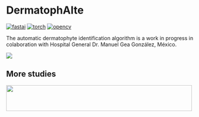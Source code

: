 # DermatophAIte
[![fastai](https://img.shields.io/badge/fastai-1.0.61-blue?style=plastic)](https://www.fast.ai/)
[![torch](https://img.shields.io/badge/torch-1.6.0-orange?style=plastic)](https://pytorch.org/)
[![opencv](https://img.shields.io/badge/opencv--python-4.4.0.44-brightgreen?style=plastic)](https://opencv.org/)

The automatic dermatophyte identification algorithm is a work in progress in colaboration with Hospital General Dr. Manuel Gea González, México.

![](https://www.afwgonline.com/wp-content/uploads/2017/12/Website_HeroImage_1366x492px_Deep.jpg)

## More studies
[<img src="figures/Legit_Health_logo.png](https://raw.githubusercontent.com/Legit-Health/ASCORAD/master/figures/Legit_Health_logo.png" width="500" height="70" />](https://legit.health/)
